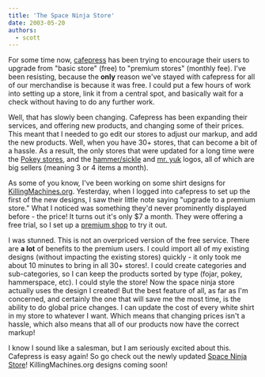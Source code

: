 ```yaml
---
title: 'The Space Ninja Store'
date: 2003-05-20
authors:
  - scott
---
```


For some time now, [cafepress](http://www.cafepress.com/) has been trying to encourage their users to upgrade from "basic store" (free) to "premium stores" (monthly fee). I've been resisting, because the **only** reason we've stayed with cafepress for all of our merchandise is because it was free. I could put a few hours of work into setting up a store, link it from a central spot, and basically wait for a check without having to do any further work.

Well, that has slowly been changing. Cafepress has been expanding their services, and offering new products, and changing some of their prices. This meant that I needed to go edit our stores to adjust our markup, and add the new products. Well, when you have 30+ stores, that can become a bit of a hassle. As a result, the only stores that were updated for a long time were the [Pokey stores](http://cafeshops.com/pokey1,pokey2,pokey3,pokey4,pokey5,pokey6,pokey7,pokey8), and the [hammer/sickle](http://cafeshops.com/soviet) and [mr. yuk](http://cafeshops.com/mryuk) logos, all of which are big sellers (meaning 3 or 4 items a month).

As some of you know, I've been working on some shirt designs for [KillingMachines.org](http://www.killingmachines.org/). Yesterday, when I logged into cafepress to set up the first of the new designs, I saw their little note saying "upgrade to a premium store." What I noticed was something they'd never prominently displayed before - the price! It turns out it's only $7 a month. They were offering a free trial, so I set up a [premium shop](http://cafepress.com/spaceninja) to try it out.

I was stunned. This is not an overpriced version of the free service. There are **a lot** of benefits to the premium users. I could import all of my existing designs (without impacting the existing stores) quickly - it only took me about 10 minutes to bring in all 30+ stores!. I could create categories and sub-categories, so I can keep the products sorted by type (fojar, pokey, hammerspace, etc). I could style the store! Now the space ninja store actually uses the design I created! But the best feature of all, as far as I'm concerned, and certainly the one that will save me the most time, is the ability to do global price changes. I can update the cost of every white shirt in my store to whatever I want. Which means that changing prices isn't a hassle, which also means that all of our products now have the correct markup!

I know I sound like a salesman, but I am seriously excited about this. Cafepress is easy again! So go check out the newly updated [Space Ninja Store](http://store.spaceninja.com/)! KillingMachines.org designs coming soon!

